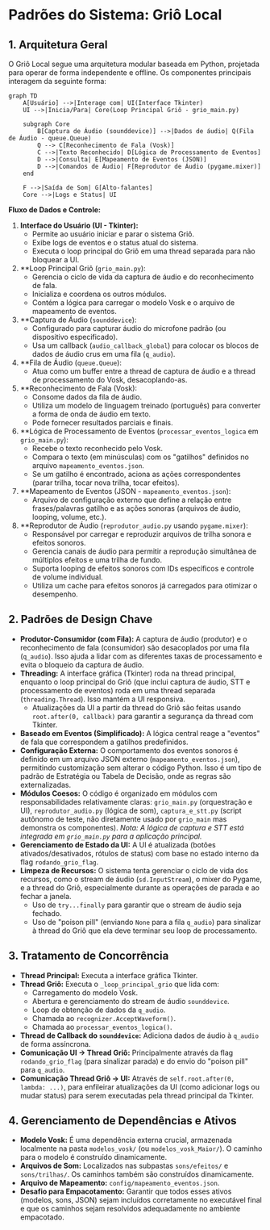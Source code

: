 # Padrões do Sistema: Griô Local

## 1. Arquitetura Geral

O Griô Local segue uma arquitetura modular baseada em Python, projetada para operar de forma independente e offline. Os componentes principais interagem da seguinte forma:

```mermaid
graph TD
    A[Usuário] -->|Interage com| UI(Interface Tkinter)
    UI -->|Inicia/Para| Core(Loop Principal Griô - grio_main.py)
    
    subgraph Core
        B[Captura de Áudio (sounddevice)] -->|Dados de áudio| Q(Fila de Áudio - queue.Queue)
        Q --> C[Reconhecimento de Fala (Vosk)]
        C -->|Texto Reconhecido| D[Lógica de Processamento de Eventos]
        D -->|Consulta| E[Mapeamento de Eventos (JSON)]
        D -->|Comandos de Áudio| F[Reprodutor de Áudio (pygame.mixer)]
    end

    F -->|Saída de Som| G[Alto-falantes]
    Core -->|Logs e Status| UI
```

**Fluxo de Dados e Controle:**

1.  **Interface do Usuário (UI - Tkinter):**
    *   Permite ao usuário iniciar e parar o sistema Griô.
    *   Exibe logs de eventos e o status atual do sistema.
    *   Executa o loop principal do Griô em uma thread separada para não bloquear a UI.
2.  **Loop Principal Griô (`grio_main.py`):
    *   Gerencia o ciclo de vida da captura de áudio e do reconhecimento de fala.
    *   Inicializa e coordena os outros módulos.
    *   Contém a lógica para carregar o modelo Vosk e o arquivo de mapeamento de eventos.
3.  **Captura de Áudio (`sounddevice`):
    *   Configurado para capturar áudio do microfone padrão (ou dispositivo especificado).
    *   Usa um callback (`audio_callback_global`) para colocar os blocos de dados de áudio crus em uma fila (`q_audio`).
4.  **Fila de Áudio (`queue.Queue`):
    *   Atua como um buffer entre a thread de captura de áudio e a thread de processamento do Vosk, desacoplando-as.
5.  **Reconhecimento de Fala (Vosk):
    *   Consome dados da fila de áudio.
    *   Utiliza um modelo de linguagem treinado (português) para converter a forma de onda de áudio em texto.
    *   Pode fornecer resultados parciais e finais.
6.  **Lógica de Processamento de Eventos (`processar_eventos_logica` em `grio_main.py`):
    *   Recebe o texto reconhecido pelo Vosk.
    *   Compara o texto (em minúsculas) com os "gatilhos" definidos no arquivo `mapeamento_eventos.json`.
    *   Se um gatilho é encontrado, aciona as ações correspondentes (parar trilha, tocar nova trilha, tocar efeitos).
7.  **Mapeamento de Eventos (JSON - `mapeamento_eventos.json`):
    *   Arquivo de configuração externo que define a relação entre frases/palavras gatilho e as ações sonoras (arquivos de áudio, looping, volume, etc.).
8.  **Reprodutor de Áudio (`reprodutor_audio.py` usando `pygame.mixer`):
    *   Responsável por carregar e reproduzir arquivos de trilha sonora e efeitos sonoros.
    *   Gerencia canais de áudio para permitir a reprodução simultânea de múltiplos efeitos e uma trilha de fundo.
    *   Suporta looping de efeitos sonoros com IDs específicos e controle de volume individual.
    *   Utiliza um cache para efeitos sonoros já carregados para otimizar o desempenho.

## 2. Padrões de Design Chave

*   **Produtor-Consumidor (com Fila):** A captura de áudio (produtor) e o reconhecimento de fala (consumidor) são desacoplados por uma fila (`q_audio`). Isso ajuda a lidar com as diferentes taxas de processamento e evita o bloqueio da captura de áudio.
*   **Threading:** A interface gráfica (Tkinter) roda na thread principal, enquanto o loop principal do Griô (que inclui captura de áudio, STT e processamento de eventos) roda em uma thread separada (`threading.Thread`). Isso mantém a UI responsiva.
    *   Atualizações da UI a partir da thread do Griô são feitas usando `root.after(0, callback)` para garantir a segurança da thread com Tkinter.
*   **Baseado em Eventos (Simplificado):** A lógica central reage a "eventos" de fala que correspondem a gatilhos predefinidos.
*   **Configuração Externa:** O comportamento dos eventos sonoros é definido em um arquivo JSON externo (`mapeamento_eventos.json`), permitindo customização sem alterar o código Python. Isso é um tipo de padrão de Estratégia ou Tabela de Decisão, onde as regras são externalizadas.
*   **Módulos Coesos:** O código é organizado em módulos com responsabilidades relativamente claras: `grio_main.py` (orquestração e UI), `reprodutor_audio.py` (lógica de som), `captura_e_stt.py` (script autônomo de teste, não diretamente usado por `grio_main` mas demonstra os componentes). *Nota: A lógica de captura e STT está integrada em `grio_main.py` para a aplicação principal.*
*   **Gerenciamento de Estado da UI:** A UI é atualizada (botões ativados/desativados, rótulos de status) com base no estado interno da flag `rodando_grio_flag`.
*   **Limpeza de Recursos:** O sistema tenta gerenciar o ciclo de vida dos recursos, como o stream de áudio (`sd.InputStream`), o mixer do Pygame, e a thread do Griô, especialmente durante as operações de parada e ao fechar a janela.
    *   Uso de `try...finally` para garantir que o stream de áudio seja fechado.
    *   Uso de "poison pill" (enviando `None` para a fila `q_audio`) para sinalizar à thread do Griô que ela deve terminar seu loop de processamento.

## 3. Tratamento de Concorrência

*   **Thread Principal:** Executa a interface gráfica Tkinter.
*   **Thread Griô:** Executa o `_loop_principal_grio` que lida com:
    *   Carregamento do modelo Vosk.
    *   Abertura e gerenciamento do stream de áudio `sounddevice`.
    *   Loop de obtenção de dados da `q_audio`.
    *   Chamada ao `recognizer.AcceptWaveform()`.
    *   Chamada ao `processar_eventos_logica()`.
*   **Thread de Callback do `sounddevice`:** Adiciona dados de áudio à `q_audio` de forma assíncrona.
*   **Comunicação UI -> Thread Griô:** Principalmente através da flag `rodando_grio_flag` (para sinalizar parada) e do envio do "poison pill" para `q_audio`.
*   **Comunicação Thread Griô -> UI:** Através de `self.root.after(0, lambda: ...)`, para enfileirar atualizações da UI (como adicionar logs ou mudar status) para serem executadas pela thread principal da Tkinter.

## 4. Gerenciamento de Dependências e Ativos

*   **Modelo Vosk:** É uma dependência externa crucial, armazenada localmente na pasta `modelos_vosk/` (ou `modelos_vosk_Maior/`). O caminho para o modelo é construído dinamicamente.
*   **Arquivos de Som:** Localizados nas subpastas `sons/efeitos/` e `sons/trilhas/`. Os caminhos também são construídos dinamicamente.
*   **Arquivo de Mapeamento:** `config/mapeamento_eventos.json`.
*   **Desafio para Empacotamento:** Garantir que todos esses ativos (modelos, sons, JSON) sejam incluídos corretamente no executável final e que os caminhos sejam resolvidos adequadamente no ambiente empacotado. 